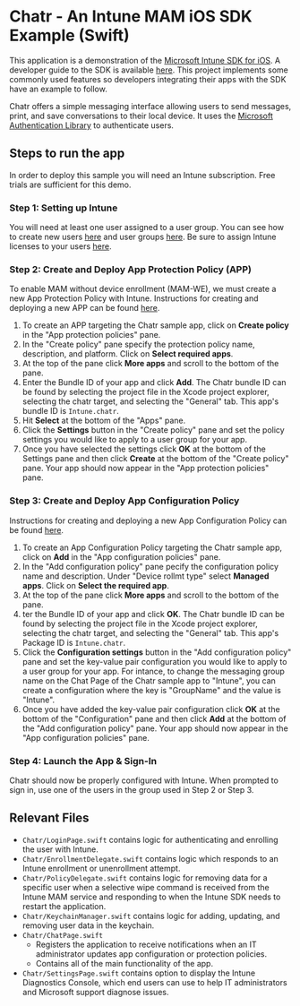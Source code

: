 # Chatr - An Intune MAM iOS SDK Example (Swift)
This application is a demonstration of the [Microsoft Intune SDK for iOS](https://github.com/msintuneappsdk/ms-intune-app-sdk-ios). A developer guide to the SDK is available [here](https://learn.microsoft.com/mem/intune/developer/app-sdk-ios). This project implements some commonly used features so developers integrating their apps with the SDK have an example to follow. 

Chatr offers a simple messaging interface allowing users to send messages, print, and save conversations to their local device. It uses the [Microsoft Authentication Library](https://github.com/AzureAD/microsoft-authentication-library-for-objc) to authenticate users.

## Steps to run the app
In order to deploy this sample you will need an Intune subscription. Free trials are sufficient for this demo.

### Step 1: Setting up Intune
You will need at least one user assigned to a user group. You can see how to create new users [here](https://learn.microsoft.com/mem/intune/fundamentals/quickstart-create-user) and user groups [here](https://learn.microsoft.com/mem/intune/fundamentals/quickstart-create-group). Be sure to assign Intune licenses to your users [here](https://learn.microsoft.com/mem/intune/fundamentals/quickstart-create-user#assign-a-license-to-an-individual-user).

### Step 2: Create and Deploy App Protection Policy (APP)
To enable MAM without device enrollment (MAM-WE), we must create a new App Protection Policy with Intune. Instructions for creating and deploying a new APP can be found [here](https://learn.microsoft.com/mem/intune/apps/quickstart-create-assign-app-policy). 
1. To create an APP targeting the Chatr sample app, click on **Create policy** in the "App protection policies" pane. 
1. In the "Create policy" pane specify the protection policy name, description, and platform. Click on **Select required apps**.
1. At the top of the pane click **More apps** and scroll to the bottom of the pane.
1. Enter the Bundle ID of your app and click **Add**. The Chatr bundle ID can be found by selecting the project file in the Xcode project explorer, selecting the chatr target, and selecting the "General" tab. This app's bundle ID is `Intune.chatr`.
1. Hit **Select** at the bottom of the "Apps" pane.
1. Click the **Settings** button in the "Create policy" pane and set the policy settings you would like to apply to a user group for your app.
1. Once you have selected the settings click **OK** at the bottom of the Settings pane and then click **Create** at the bottom of the "Create policy" pane. Your app should now appear in the "App protection policies" pane.
     
### Step 3: Create and Deploy App Configuration Policy
Instructions for creating and deploying a new App Configuration Policy can be found [here](https://learn.microsoft.com/mem/intune/apps/app-configuration-policies-use-ios). 
1. To create an App Configuration Policy targeting the Chatr sample app, click on **Add** in the "App configuration policies" pane. 
1. In the "Add configuration policy" pane pecify the configuration policy name and description. Under "Device rollmt type" select **Managed apps**. Click on **Select the required app**. 
1. At the top of the pane click **More apps** and scroll to the bottom of the pane.
1. ter the Bundle ID of your app and click **OK**. The Chatr bundle ID can be found by selecting the project file in the Xcode project explorer, selecting the chatr target, and selecting the "General" tab. This app's Package ID is `Intune.chatr`.
1. Click the **Configuration settings** button in the "Add configuration policy" pane and set the key-value pair configuration you would like to apply to a user group for your app. For intance, to change the messaging group name on the Chat Page of the Chatr sample app to "Intune", you can create a configuration where the key is "GroupName" and the value is "Intune".
1. Once you have added the key-value pair configuration click **OK** at the bottom of the "Configuration" pane and then click **Add** at the bottom of the "Add configuration policy" pane. Your app should now appear in the "App configuration policies" pane.
    
### Step 4: Launch the App & Sign-In
Chatr should now be properly configured with Intune. When prompted to sign in, use one of the users in the group used in Step 2 or Step 3. 
## Relevant Files
- `Chatr/LoginPage.swift` contains logic for authenticating and enrolling the user with Intune.
- `Chatr/EnrollmentDelegate.swift` contains logic which responds to an Intune enrollment or unenrollment attempt.
- `Chatr/PolicyDelegate.swift` contains logic for removing data for a specific user when a selective wipe command is received from the Intune MAM service and responding to when the Intune SDK needs to restart the application.
- `Chatr/KeychainManager.swift` contains logic for adding, updating, and removing user data in the keychain.
- `Chatr/ChatPage.swift` 
    - Registers the application to receive notifications when an IT administrator updates app configuration or protection policies.
    - Contains all of the main functionality of the app.
- `Chatr/SettingsPage.swift` contains option to display the Intune Diagnostics Console, which end users can use to help IT administrators and Microsoft support diagnose issues.
